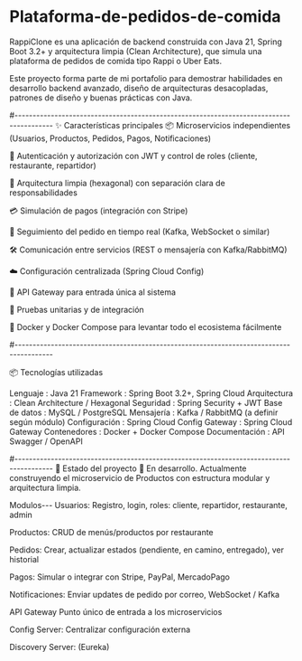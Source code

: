 # Plataforma-de-pedidos-de-comida
RappiClone es una aplicación de backend construida con Java 21, Spring Boot 3.2+ y arquitectura limpia (Clean Architecture), que simula una plataforma de pedidos de comida tipo Rappi o Uber Eats. 


Este proyecto forma parte de mi portafolio para demostrar habilidades en desarrollo backend avanzado, diseño de arquitecturas desacopladas, patrones de diseño y buenas prácticas con Java.

#----------------------------------------------------------------------------------------
✨ Características principales
📦 Microservicios independientes (Usuarios, Productos, Pedidos, Pagos, Notificaciones)

🔐 Autenticación y autorización con JWT y control de roles (cliente, restaurante, repartidor)

📄 Arquitectura limpia (hexagonal) con separación clara de responsabilidades

💳 Simulación de pagos (integración con Stripe)

🚚 Seguimiento del pedido en tiempo real (Kafka, WebSocket o similar)

🛠️ Comunicación entre servicios (REST o mensajería con Kafka/RabbitMQ)

☁️ Configuración centralizada (Spring Cloud Config)

🚪 API Gateway para entrada única al sistema

🧪 Pruebas unitarias y de integración

🐳 Docker y Docker Compose para levantar todo el ecosistema fácilmente

#----------------------------------------------------------------------------------------

📦 Tecnologías utilizadas

Lenguaje :	Java 21
Framework :	Spring Boot 3.2+, Spring Cloud
Arquitectura :	Clean Architecture / Hexagonal
Seguridad :	Spring Security + JWT
Base de datos :	MySQL / PostgreSQL
Mensajería :	Kafka / RabbitMQ (a definir según módulo)
Configuración :	Spring Cloud Config
Gateway :	Spring Cloud Gateway
Contenedores :	Docker + Docker Compose
Documentación : API	Swagger / OpenAPI


#----------------------------------------------------------------------------------------
🧩 Estado del proyecto
🔨 En desarrollo. Actualmente construyendo el microservicio de Productos con estructura modular y arquitectura limpia.


Modulos---
Usuarios:	Registro, login, roles: cliente, repartidor, restaurante, admin

Productos:	CRUD de menús/productos por restaurante

Pedidos:	Crear, actualizar estados (pendiente, en camino, entregado), ver historial

Pagos:	Simular o integrar con Stripe, PayPal, MercadoPago

Notificaciones:	Enviar updates de pedido por correo, WebSocket / Kafka

API Gateway	Punto único de entrada a los microservicios

Config Server:	Centralizar configuración externa

Discovery Server: (Eureka)